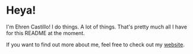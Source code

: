 # Heya!

I'm Ehren Castillo! I do things. A lot of things. That's pretty much all I have for this README at the moment.

If you want to find out more about me, feel free to check out my [website](https://ehrelevant.github.io/).